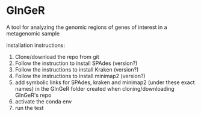 # GInGeR
A tool for analyzing the genomic regions of genes of interest in a metagenomic sample

installation instructions:
1. Clone/download the repo from git
2. Follow the instruction to install SPAdes (version?)
3. Follow the instructions to install Kraken (version?)
4. Follow the instructions to install minimap2 (version?)
5. add symbolic links for SPAdes, kraken and minimap2 (under these exact names) in the GInGeR folder created when cloning/downloading GInGeR's repo
6. activate the conda env 
7. run the test 
